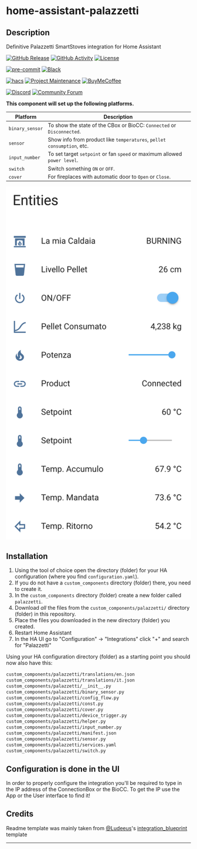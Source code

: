 

# home-assistant-palazzetti
## Description
Definitive Palazzetti SmartStoves integration for Home Assistant

[![GitHub Release][releases-shield]][releases]
[![GitHub Activity][commits-shield]][commits]
[![License][license-shield]](LICENSE)

[![pre-commit][pre-commit-shield]][pre-commit]
[![Black][black-shield]][black]

[![hacs][hacsbadge]][hacs]
[![Project Maintenance][maintenance-shield]][user_profile]
[![BuyMeCoffee][buymecoffeebadge]][buymecoffee]

[![Discord][discord-shield]][discord]
[![Community Forum][forum-shield]][forum]


**This component will set up the following platforms.**

| Platform        | Description                                                               |
| --------------- | ------------------------------------------------------------------------- |
| `binary_sensor` | To show the state of the CBox or BioCC: `Connected` or `Disconnected`.        |
| `sensor`        | Show info from product like `temperatures`, `pellet consumption`, etc.        |
| `input_number`  | To set target `setpoint` or fan `speed` or maximum allowed `power level`. |
| `switch`        | Switch something `ON` or `OFF`.                                           |
| `cover`         | For fireplaces with automatic door to `Open` or `Close`.                  |

![screenshot][exampleimg]

## Installation

1. Using the tool of choice open the directory (folder) for your HA configuration (where you find `configuration.yaml`).
2. If you do not have a `custom_components` directory (folder) there, you need to create it.
3. In the `custom_components` directory (folder) create a new folder called `palazzetti`.
4. Download _all_ the files from the `custom_components/palazzetti/` directory (folder) in this repository.
5. Place the files you downloaded in the new directory (folder) you created.
6. Restart Home Assistant
7. In the HA UI go to "Configuration" -> "Integrations" click "+" and search for "Palazzetti"

Using your HA configuration directory (folder) as a starting point you should now also have this:

```text
custom_components/palazzetti/translations/en.json
custom_components/palazzetti/translations/it.json
custom_components/palazzetti/__init__.py
custom_components/palazzetti/binary_sensor.py
custom_components/palazzetti/config_flow.py
custom_components/palazzetti/const.py
custom_components/palazzetti/cover.py
custom_components/palazzetti/device_trigger.py
custom_components/palazzetti/helper.py
custom_components/palazzetti/input_number.py
custom_components/palazzetti/manifest.json
custom_components/palazzetti/sensor.py
custom_components/palazzetti/services.yaml
custom_components/palazzetti/switch.py
```

## Configuration is done in the UI

In order to properly configure the integration you'll be required to type in the IP address of the ConnectionBox or the BioCC.
To get the IP use the App or the User interface to find it!

## Credits

Readme template was mainly taken from [@Ludeeus](https://github.com/ludeeus)'s [integration_blueprint][integration_blueprint] template

---

[integration_blueprint]: https://github.com/custom-components/integration_blueprint
[black]: https://github.com/psf/black
[black-shield]: https://img.shields.io/badge/code%20style-black-000000.svg?style=for-the-badge
[buymecoffee]: https://www.buymeacoffee.com/marcopal74
[buymecoffeebadge]: https://img.shields.io/badge/buy%20me%20a%20coffee-donate-yellow.svg?style=for-the-badge
[commits-shield]: https://img.shields.io/github/commit-activity/y/marcopal74/home-assistant-palazzetti.svg?style=for-the-badge
[commits]: https://github.com/marcopal74/home-assistant-palazzetti/commits/main
[hacs]: https://hacs.xyz
[hacsbadge]: https://img.shields.io/badge/HACS-Custom-orange.svg?style=for-the-badge
[discord]: https://discord.gg/Qa5fW2R
[discord-shield]: https://img.shields.io/discord/330944238910963714.svg?style=for-the-badge
[exampleimg]: example_palazzetti.png
[forum-shield]: https://img.shields.io/badge/community-forum-brightgreen.svg?style=for-the-badge
[forum]: https://community.home-assistant.io/
[license-shield]: https://img.shields.io/github/license/marcopal74/home-assistant-palazzetti.svg?style=for-the-badge
[maintenance-shield]: https://img.shields.io/badge/maintainer-%40marcopal74-blue.svg?style=for-the-badge
[pre-commit]: https://github.com/pre-commit/pre-commit
[pre-commit-shield]: https://img.shields.io/badge/pre--commit-enabled-brightgreen?style=for-the-badge
[releases-shield]: https://img.shields.io/github/release/marcopal74/home-assistant-palazzetti.svg?style=for-the-badge
[releases]: https://github.com/marcopal74/home-assistant-palazzetti/releases
[user_profile]: https://github.com/marcopal74
